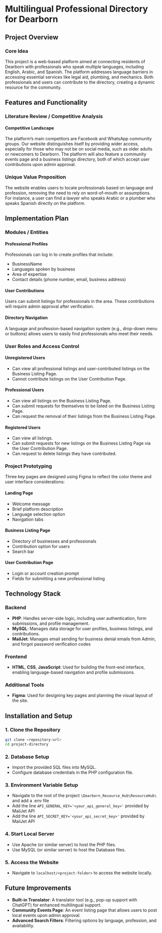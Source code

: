# Multilingual Professional Directory for Dearborn

## Project Overview

### Core Idea
This project is a web-based platform aimed at connecting residents of Dearborn with professionals who speak multiple languages, including English, Arabic, and Spanish. The platform addresses language barriers in accessing essential services like legal aid, plumbing, and mechanics. Both professionals and users can contribute to the directory, creating a dynamic resource for the community.

## Features and Functionality

### Literature Review / Competitive Analysis

#### Competitive Landscape
The platform’s main competitors are Facebook and WhatsApp community groups. Our website distinguishes itself by providing wider access, especially for those who may not be on social media, such as older adults or newcomers to Dearborn. The platform will also feature a community events page and a business listings directory, both of which accept user contributions upon admin approval.

### Unique Value Proposition
The website enables users to locate professionals based on language and profession, removing the need to rely on word-of-mouth or assumptions. For instance, a user can find a lawyer who speaks Arabic or a plumber who speaks Spanish directly on the platform.

## Implementation Plan

### Modules / Entities

#### Professional Profiles
Professionals can log in to create profiles that include:
- BusinessName
- Languages spoken by business
- Area of expertise
- Contact details (phone number, email, business address)

#### User Contributions
Users can submit listings for professionals in the area. These contributions will require admin approval after verification.

#### Directory Navigation
A language and profession-based navigation system (e.g., drop-down menu or buttons) allows users to easily find professionals who meet their needs.

### User Roles and Access Control

#### Unregistered Users
- Can view all professional listings and user-contributed listings on the Business Listing Page.
- Cannot contribute listings on the User Contribution Page.

#### Professional Users
- Can view all listings on the Business Listing Page.
- Can submit requests for themselves to be listed on the Business Listing Page.
- Can request the removal of their listings from the Business Listing Page.

#### Registered Users
- Can view all listings.
- Can submit requests for new listings on the Business Listing Page via the User Contribution Page.
- Can request to delete listings they have contributed.

### Project Prototyping
Three key pages are designed using Figma to reflect the color theme and user interface considerations:

#### Landing Page
- Welcome message
- Brief platform description
- Language selection option
- Navigation tabs

#### Business Listing Page
- Directory of businesses and professionals
- Contribution option for users
- Search bar

#### User Contribution Page
- Login or account creation prompt
- Fields for submitting a new professional listing

## Technology Stack

### Backend
- **PHP**: Handles server-side logic, including user authentication, form submissions, and profile management.
- **MySQL**: Manages data storage for user profiles, business listings, and contributions.
- **MailJet**: Manages email sending for business denial emails from Admin, and forgot password verification codes

### Frontend
- **HTML**, **CSS**, **JavaScript**: Used for building the front-end interface, enabling language-based navigation and profile submissions.

### Additional Tools
- **Figma**: Used for designing key pages and planning the visual layout of the site.

## Installation and Setup

### 1. Clone the Repository
```bash
git clone <repository-url>
cd project-directory
```

### 2. Database Setup
- Import the provided SQL files into MySQL.
- Configure database credentials in the PHP configuration file.
  
### 3. Environment Variable Setup
- Navigate to the root of the project `\Dearborn_Resource_Hub\ResourceHub\` and add a .env file
- Add the line `API_GENERAL_KEY='<your_api_general_key>'` provided by MailJet API
- Add the line `API_SECRET_KEY='<your_api_secret_key>'` provided by MailJet API

### 4. Start Local Server
- Use Apache (or similar server) to host the PHP files.
- Use MySQL (or similar server) to host the Database files.
  
### 5. Access the Website
- Navigate to `localhost/<project-folder>` to access the website locally.


## Future Improvements
- **Built-in Translator**: A translator tool (e.g., pop-up support with ChatGPT) for enhanced multilingual support.
- **Community Events Page**: An event listing page that allows users to post local events upon admin approval.
- **Advanced Search Filters**: Filtering options by language, profession, and availability.
